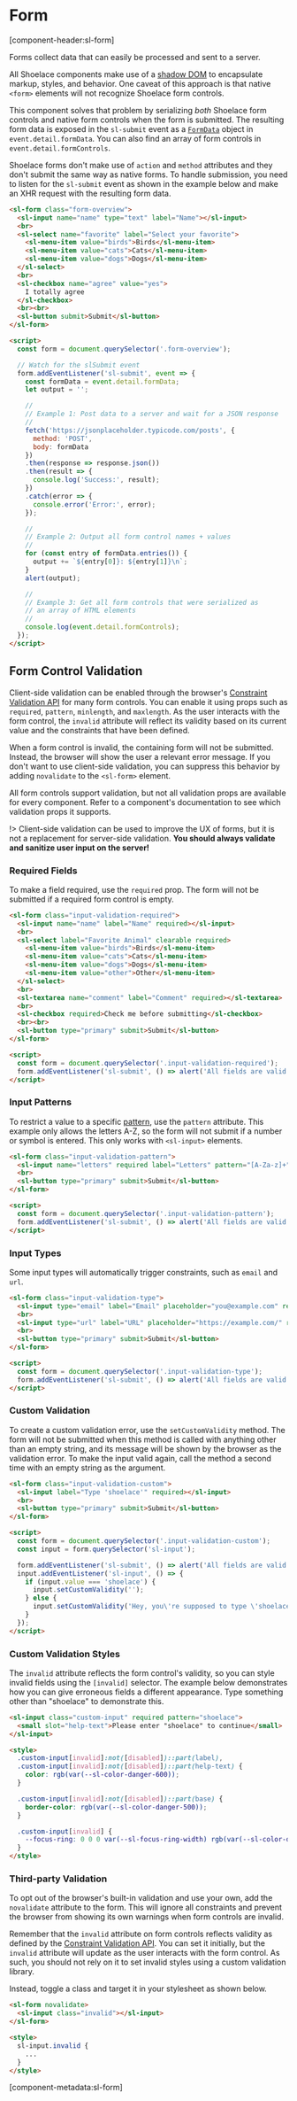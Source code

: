 # Form

[component-header:sl-form]

Forms collect data that can easily be processed and sent to a server.

All Shoelace components make use of a [shadow DOM](https://developer.mozilla.org/en-US/docs/Web/Web_Components/Using_shadow_DOM) to encapsulate markup, styles, and behavior. One caveat of this approach is that native `<form>` elements will not recognize Shoelace form controls.

This component solves that problem by serializing _both_ Shoelace form controls and native form controls when the form is submitted. The resulting form data is exposed in the `sl-submit` event as a [`FormData`](https://developer.mozilla.org/en-US/docs/Web/API/FormData) object in `event.detail.formData`. You can also find an array of form controls in `event.detail.formControls`.

Shoelace forms don't make use of `action` and `method` attributes and they don't submit the same way as native forms. To handle submission, you need to listen for the `sl-submit` event as shown in the example below and make an XHR request with the resulting form data.

```html preview
<sl-form class="form-overview">
  <sl-input name="name" type="text" label="Name"></sl-input>
  <br>
  <sl-select name="favorite" label="Select your favorite">
    <sl-menu-item value="birds">Birds</sl-menu-item>
    <sl-menu-item value="cats">Cats</sl-menu-item>
    <sl-menu-item value="dogs">Dogs</sl-menu-item>
  </sl-select>
  <br>
  <sl-checkbox name="agree" value="yes">
    I totally agree
  </sl-checkbox>
  <br><br>
  <sl-button submit>Submit</sl-button>
</sl-form>

<script>
  const form = document.querySelector('.form-overview');

  // Watch for the slSubmit event
  form.addEventListener('sl-submit', event => {
    const formData = event.detail.formData;
    let output = '';

    //
    // Example 1: Post data to a server and wait for a JSON response
    //
    fetch('https://jsonplaceholder.typicode.com/posts', {
      method: 'POST',
      body: formData
    })
    .then(response => response.json())
    .then(result => {
      console.log('Success:', result);
    })
    .catch(error => {
      console.error('Error:', error);
    });

    //
    // Example 2: Output all form control names + values
    //
    for (const entry of formData.entries()) {
      output += `${entry[0]}: ${entry[1]}\n`;
    }
    alert(output);

    //
    // Example 3: Get all form controls that were serialized as 
    // an array of HTML elements
    //
    console.log(event.detail.formControls);
  });
</script>
```

## Form Control Validation

Client-side validation can be enabled through the browser's [Constraint Validation API](https://developer.mozilla.org/en-US/docs/Web/Guide/HTML/HTML5/Constraint_validation) for many form controls. You can enable it using props such as `required`, `pattern`, `minlength`, and `maxlength`. As the user interacts with the form control, the `invalid` attribute will reflect its validity based on its current value and the constraints that have been defined.

When a form control is invalid, the containing form will not be submitted. Instead, the browser will show the user a relevant error message. If you don't want to use client-side validation, you can suppress this behavior by adding `novalidate` to the `<sl-form>` element.

All form controls support validation, but not all validation props are available for every component. Refer to a component's documentation to see which validation props it supports.

!> Client-side validation can be used to improve the UX of forms, but it is not a replacement for server-side validation. **You should always validate and sanitize user input on the server!**

### Required Fields

To make a field required, use the `required` prop. The form will not be submitted if a required form control is empty.

```html preview
<sl-form class="input-validation-required">
  <sl-input name="name" label="Name" required></sl-input>
  <br>
  <sl-select label="Favorite Animal" clearable required>
    <sl-menu-item value="birds">Birds</sl-menu-item>
    <sl-menu-item value="cats">Cats</sl-menu-item>
    <sl-menu-item value="dogs">Dogs</sl-menu-item>
    <sl-menu-item value="other">Other</sl-menu-item>
  </sl-select>
  <br>
  <sl-textarea name="comment" label="Comment" required></sl-textarea>
  <br>
  <sl-checkbox required>Check me before submitting</sl-checkbox>
  <br><br>
  <sl-button type="primary" submit>Submit</sl-button>
</sl-form>

<script>
  const form = document.querySelector('.input-validation-required');
  form.addEventListener('sl-submit', () => alert('All fields are valid!'));
</script>
```

### Input Patterns

To restrict a value to a specific [pattern](https://developer.mozilla.org/en-US/docs/Web/HTML/Attributes/pattern), use the `pattern` attribute. This example only allows the letters A-Z, so the form will not submit if a number or symbol is entered. This only works with `<sl-input>` elements.

```html preview
<sl-form class="input-validation-pattern">
  <sl-input name="letters" required label="Letters" pattern="[A-Za-z]+"></sl-input>
  <br>
  <sl-button type="primary" submit>Submit</sl-button>
</sl-form>

<script>
  const form = document.querySelector('.input-validation-pattern');
  form.addEventListener('sl-submit', () => alert('All fields are valid!'));
</script>
```

### Input Types

Some input types will automatically trigger constraints, such as `email` and `url`.

```html preview
<sl-form class="input-validation-type">
  <sl-input type="email" label="Email" placeholder="you@example.com" required></sl-input>
  <br>
  <sl-input type="url" label="URL" placeholder="https://example.com/" required></sl-input>
  <br>
  <sl-button type="primary" submit>Submit</sl-button>
</sl-form>

<script>
  const form = document.querySelector('.input-validation-type');
  form.addEventListener('sl-submit', () => alert('All fields are valid!'));
</script>
```

### Custom Validation

To create a custom validation error, use the `setCustomValidity` method. The form will not be submitted when this method is called with anything other than an empty string, and its message will be shown by the browser as the validation error. To make the input valid again, call the method a second time with an empty string as the argument.

```html preview
<sl-form class="input-validation-custom">
  <sl-input label="Type 'shoelace'" required></sl-input>
  <br>
  <sl-button type="primary" submit>Submit</sl-button>
</sl-form>

<script>
  const form = document.querySelector('.input-validation-custom');
  const input = form.querySelector('sl-input');

  form.addEventListener('sl-submit', () => alert('All fields are valid!'));
  input.addEventListener('sl-input', () => {
    if (input.value === 'shoelace') {
      input.setCustomValidity('');
    } else {
      input.setCustomValidity('Hey, you\'re supposed to type \'shoelace\' before submitting this!');
    }
  });
</script>
```

### Custom Validation Styles

The `invalid` attribute reflects the form control's validity, so you can style invalid fields using the `[invalid]` selector. The example below demonstrates how you can give erroneous fields a different appearance. Type something other than "shoelace" to demonstrate this.

```html preview
<sl-input class="custom-input" required pattern="shoelace">
  <small slot="help-text">Please enter "shoelace" to continue</small>
</sl-input>

<style>
  .custom-input[invalid]:not([disabled])::part(label),
  .custom-input[invalid]:not([disabled])::part(help-text) {
    color: rgb(var(--sl-color-danger-600));
  }

  .custom-input[invalid]:not([disabled])::part(base) {      
    border-color: rgb(var(--sl-color-danger-500));
  } 

  .custom-input[invalid] {
    --focus-ring: 0 0 0 var(--sl-focus-ring-width) rgb(var(--sl-color-danger-500) / var(--sl-focus-ring-alpha));
  }
</style>
```

### Third-party Validation

To opt out of the browser's built-in validation and use your own, add the `novalidate` attribute to the form. This will ignore all constraints and prevent the browser from showing its own warnings when form controls are invalid.

Remember that the `invalid` attribute on form controls reflects validity as defined by the [Constraint Validation API](https://developer.mozilla.org/en-US/docs/Web/Guide/HTML/HTML5/Constraint_validation). You can set it initially, but the `invalid` attribute will update as the user interacts with the form control. As such, you should not rely on it to set invalid styles using a custom validation library.

Instead, toggle a class and target it in your stylesheet as shown below.

```html
<sl-form novalidate>
  <sl-input class="invalid"></sl-input>
</sl-form>

<style>
  sl-input.invalid {
    ...
  }
</style>
```

[component-metadata:sl-form]
